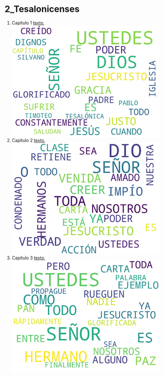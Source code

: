 # 2_Tesalonicenses

1. Capítulo 1 [texto](texto_filtrado/NT/2_Tes/2_Tes_1.txt), ![imagen](nube_de_palabras/NT/2_Tes/2_Tes_1.png)
2. Capítulo 2 [texto](texto_filtrado/NT/2_Tes/2_Tes_2.txt), ![imagen](nube_de_palabras/NT/2_Tes/2_Tes_2.png)
3. Capítulo 3 [texto](texto_filtrado/NT/2_Tes/2_Tes_3.txt), ![imagen](nube_de_palabras/NT/2_Tes/2_Tes_3.png)
